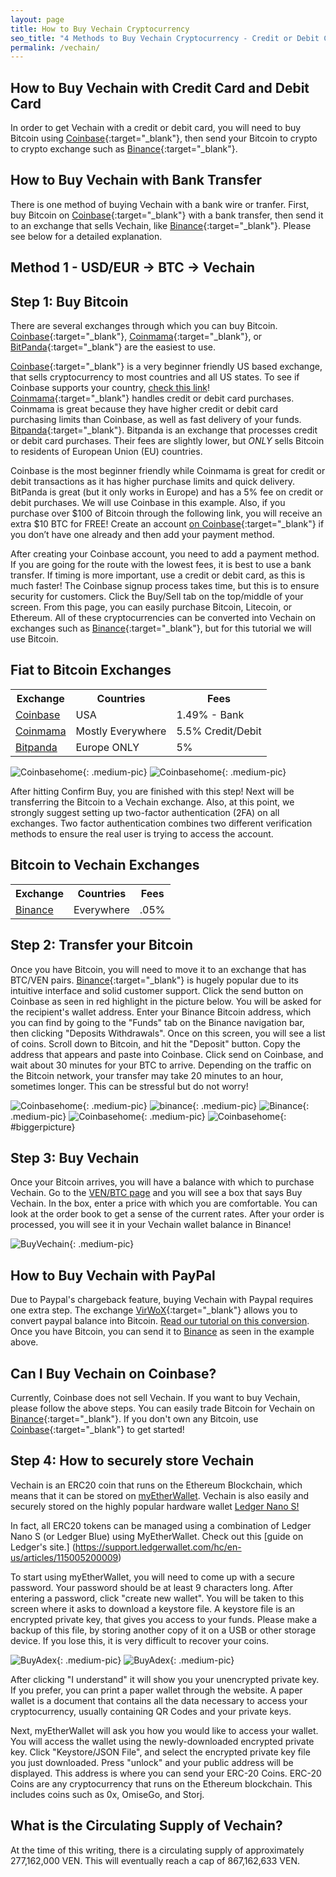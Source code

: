 ```yaml
---
layout: page
title: How to Buy Vechain Cryptocurrency
seo_title: "4 Methods to Buy Vechain Cryptocurrency - Credit or Debit Card and Bank Transfer"
permalink: /vechain/
---
```



## How to Buy Vechain with Credit Card and Debit Card

In order to get Vechain with a credit or debit card, you will need to buy Bitcoin using [Coinbase](https://www.coinbase.com/join/53bc38a3b11f6623df000004){:target="_blank"}, then send your Bitcoin to crypto to crypto exchange such as [Binance](https://www.binance.com/?ref=18991911){:target="_blank"}.


## How to Buy Vechain with Bank Transfer

There is one method of buying Vechain with a bank wire or tranfer. First, buy Bitcoin on [Coinbase](https://www.coinbase.com/join/53bc38a3b11f6623df000004){:target="_blank"} with a bank transfer, then send it to an exchange that sells Vechain, like [Binance](https://www.binance.com/?ref=18991911){:target="_blank"}. Please see below for a detailed explanation.


## Method 1 - USD/EUR -> BTC -> Vechain


## Step 1: Buy Bitcoin

There are several exchanges through which you can buy Bitcoin.
[Coinbase](https://www.coinbase.com/join/53bc38a3b11f6623df000004){:target="_blank"}, [Coinmama](https://www.coinmama.com/?ref=buyaltcoinsworldwide){:target="_blank"}, or [BitPanda](https://www.bitpanda.com/?ref=7989064235904733469){:target="_blank"} are the easiest to use.

[Coinbase](https://www.coinbase.com/join/53bc38a3b11f6623df000004){:target="_blank"} is a very beginner friendly US based exchange, that sells cryptocurrency to most countries and all US states. To see if Coinbase supports your country, [check this link](https://support.coinbase.com/customer/en/portal/articles/1392031-what-countries-are-buys-and-sells-available-in-)!
[Coinmama](https://www.coinmama.com/?ref=buyaltcoinsworldwide){:target="_blank"} handles credit or debit card purchases. Coinmama is great because they have higher credit or debit card purchasing limits than Coinbase, as well as fast delivery of your funds.
[Bitpanda](https://www.bitpanda.com/?ref=7989064235904733469){:target="_blank"}. Bitpanda is an exchange that processes credit or debit card purchases. Their fees are slightly lower, but *ONLY* sells Bitcoin to residents of European Union (EU) countries.

Coinbase is the most beginner friendly while Coinmama is great for credit or debit transactions as it has higher purchase limits and quick delivery. BitPanda is great (but it only works in Europe) and has a 5% fee on credit or debit purchases.
We will use Coinbase in this example. Also, if you purchase over $100 of Bitcoin through the following link, you will receive an extra $10 BTC for FREE! Create an account [on Coinbase](https://www.coinbase.com/join/53bc38a3b11f6623df000004){:target="_blank"} if you don’t have one already and then add your payment method.

After creating your Coinbase account, you need to add a payment method. If you are going for the route with the lowest fees, it is best to use a bank transfer. If timing is more important, use a credit or debit card, as this is much faster!
The Coinbase signup process takes time, but this is to ensure security for customers. Click the Buy/Sell tab on the top/middle of your screen. From this page, you can easily purchase Bitcoin, Litecoin, or Ethereum. All of these cryptocurrencies can be converted into Vechain on exchanges such as [Binance](https://www.binance.com/?ref=18991911){:target="_blank"}, but for this tutorial we will use Bitcoin.

## Fiat to Bitcoin Exchanges
<table class="basic-table" align="center">
 <tr>
  <th>Exchange</th>
  <th>Countries</th>
  <th>Fees</th>
 </tr>

 <tr>
  <td><a href="https://www.coinbase.com/join/53bc38a3b11f6623df000004"> Coinbase</a></td>
  <td>USA</td>
  <td>1.49% - Bank </td>
 </tr>

 <tr>
  <td><a href="https://www.coinmama.com/?ref=buyaltcoinsworldwide">Coinmama</a></td>
  <td>Mostly Everywhere</td>
  <td>5.5% Credit/Debit</td>
 </tr>
 <tr>
  <td><a href="https://www.bitpanda.com/?ref=7989064235904733469">Bitpanda</a></td>
  <td>Europe ONLY</td>
  <td>5%</td>
 </tr>

</table>

![Coinbasehome](/img/Coinbase3.png){: .medium-pic}
![Coinbasehome](/img/Coinbase2.png){: .medium-pic}


 After hitting Confirm Buy, you are finished with this step! Next will be transferring the Bitcoin to a Vechain exchange. Also, at this point, we strongly suggest setting up two-factor authentication (2FA) on all exchanges. Two factor authentication  combines two different verification methods to ensure the real user is trying to access the account.


## Bitcoin to Vechain Exchanges
<table class="basic-table" align="center">
 <tr>
  <th>Exchange</th>
  <th>Countries</th>
  <th>Fees</th>
 </tr>

 <tr>
  <td><a href="https://www.binance.com/?ref=18991911"> Binance</a></td>
  <td>Everywhere</td>
  <td>.05% </td>
 </tr>
</table>

## Step 2: Transfer your Bitcoin

Once you have Bitcoin, you will need to move it to an exchange that has BTC/VEN pairs. [Binance](https://www.binance.com/?ref=18991911){:target="_blank"} is hugely popular due to its intuitive interface and solid customer support. Click the send button on Coinbase as seen in red highlight in the picture below. You will be asked for the recipient's wallet address. Enter your Binance Bitcoin address, which you can find by going to the "Funds" tab on the Binance navigation bar, then clicking "Deposits Withdrawals". Once on this screen, you will see a list of coins. Scroll down to Bitcoin, and hit the "Deposit" button. Copy the address that appears and paste into Coinbase. Click send on Coinbase, and wait about 30 minutes for your BTC to arrive.
Depending on the traffic on the Bitcoin network, your transfer may take 20 minutes to an hour, sometimes longer. This can be stressful but do not worry!


![Coinbasehome](/img/Send1.png){: .medium-pic}
![binance](/img/binancedeposit.png){: .medium-pic}
![Binance](/img/binancedeposit2.png){: .medium-pic}
![Coinbasehome](/img/Send2.png){: .medium-pic}
![Coinbasehome](/img/Send3.png){: #biggerpicture}


## Step 3: Buy Vechain

Once your Bitcoin arrives, you will have a balance with which to purchase Vechain. Go to the [VEN/BTC page](https://www.binance.com/trade.html?symbol=VEN_BTC) and you will see a box that says Buy Vechain. In the box, enter a price with which you are comfortable. You can look at the order book to get a sense of the current rates. After your order is processed, you will see it in your Vechain wallet balance in Binance!

![BuyVechain](/img/venex.png){: .medium-pic}

## How to Buy Vechain with PayPal

Due to Paypal's chargeback feature, buying Vechain with Paypal requires one extra step. The exchange [VirWoX](https://www.virwox.com?r=22aa25){:target="_blank"} allows you to convert paypal balance into Bitcoin. [Read our tutorial on this conversion](/buy-bitcoin/paypal/). Once you have Bitcoin, you can send it to [Binance](https://www.binance.com/?ref=18991911) as seen in the example above.


## Can I Buy Vechain on Coinbase?

Currently, Coinbase does not sell Vechain. If you want to buy Vechain, please follow the above steps. You can easily trade Bitcoin for Vechain on [Binance](https://www.binance.com/?ref=18991911){:target="_blank"}. If you don't own any Bitcoin, use [Coinbase](https://www.coinbase.com/join/53bc38a3b11f6623df000004){:target="_blank"} to get started!

## Step 4: How to securely store Vechain

Vechain is an ERC20 coin that runs on the Ethereum Blockchain, which means that it can be stored on [myEtherWallet](https://www.myetherwallet.com/).
Vechain is also easily and securely stored on the highly popular hardware wallet [Ledger Nano S!](https://www.ledgerwallet.com/r/607d)

In fact, all ERC20 tokens can be managed using a combination of Ledger Nano S (or Ledger Blue) using MyEtherWallet. Check out this [guide on Ledger's site.] (https://support.ledgerwallet.com/hc/en-us/articles/115005200009)

To start using myEtherWallet, you will need to come up with a secure password. Your password should be at least 9 characters long. After entering a password, click "create new wallet". You will be taken to this screen where it asks to download a keystore file.
A keystore file is an encrypted private key, that gives you access to your funds. Please make a backup of this file, by storing another copy of it on a USB or other storage device. If you lose this, it is very difficult to recover your coins.


![BuyAdex](/img/ethpass.png){: .medium-pic}
![BuyAdex](/img/keystore.png){: .medium-pic}

After clicking "I understand" it will show you your unencrypted private key. If you prefer, you can print a paper wallet through the website. A paper wallet is a document that contains all the data necessary to access your cryptocurrency, usually containing QR Codes and your private keys.

Next, myEtherWallet will ask you how you would like to access your wallet. You will access the wallet using the newly-downloaded encrypted private key. Click "Keystore/JSON File", and select the encrypted private key file you just downloaded. Press "unlock" and your public address will be displayed. This address is where you can send your ERC-20 Coins. ERC-20 Coins are any cryptocurrency that runs on the Ethereum blockchain. This includes coins such as 0x, OmiseGo, and Storj.


## What is the Circulating Supply of Vechain?

At the time of this writing, there is a circulating supply of approximately 277,162,000 VEN. This will eventually reach a cap of 867,162,633 VEN.	
